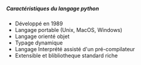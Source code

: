 
##### Caractéristiques du langage python

* Développé en 1989
* Langage portable (Unix, MacOS, Windows)
* Langage orienté objet
* Typage dynamique
* Langage Interprété assisté d'un pré-compilateur
* Extensible et blibliotheque standard riche

